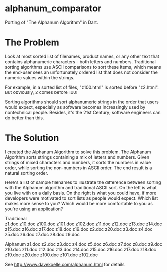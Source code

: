 # alphanum_comparator

Porting of "The Alphanum Algorithm" in Dart.

# The Problem
Look at most sorted list of filenames, product names, or any other text that contains alphanumeric characters - both letters and numbers. Traditional sorting algorithms use ASCII comparisons to sort these items, which means the end-user sees an unfortunately ordered list that does not consider the numeric values within the strings.

For example, in a sorted list of files, "z100.html" is sorted before "z2.html". But obviously, 2 comes before 100!

Sorting algorithms should sort alphanumeric strings in the order that users would expect, especially as software becomes increasingly used by nontechnical people. Besides, it's the 21st Century; software engineers can do better than this.

# The Solution
I created the Alphanum Algorithm to solve this problem. The Alphanum Algorithm sorts strings containing a mix of letters and numbers. Given strings of mixed characters and numbers, it sorts the numbers in value order, while sorting the non-numbers in ASCII order. The end result is a natural sorting order.

Here's a list of sample filenames to illustrate the difference between sorting with the Alphanum algorithm and traditional ASCII sort. On the left is what you live with on a daily basis. On the right is what you could have, if more developers were motivated to sort lists as people would expect. Which list makes more sense to you? Which would be more comfortable to you as you're using an application?

Traditional	 	
z1.doc
z10.doc
z100.doc
z101.doc
z102.doc
z11.doc
z12.doc
z13.doc
z14.doc
z15.doc
z16.doc
z17.doc
z18.doc
z19.doc
z2.doc
z20.doc
z3.doc
z4.doc
z5.doc
z6.doc
z7.doc
z8.doc
z9.doc
        
Alphanum
z1.doc
z2.doc
z3.doc
z4.doc
z5.doc
z6.doc
z7.doc
z8.doc
z9.doc
z10.doc
z11.doc
z12.doc
z13.doc
z14.doc
z15.doc
z16.doc
z17.doc
z18.doc
z19.doc
z20.doc
z100.doc
z101.doc
z102.doc
        
See http://www.davekoelle.com/alphanum.html for details
